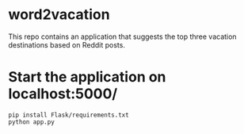 # word2vacation

This repo contains an application that suggests the top three vacation destinations based on Reddit posts. 

# Start the application on localhost:5000/
```console
pip install Flask/requirements.txt
python app.py
```

